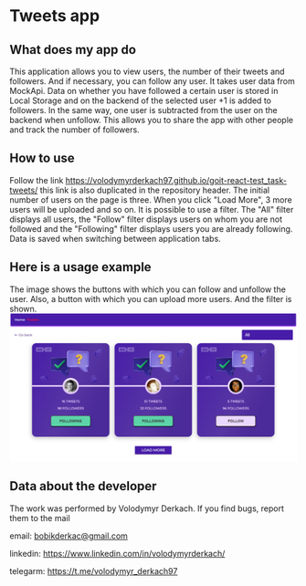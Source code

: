 # Tweets app

## What does my app do

This application allows you to view users, the number of their tweets and followers.
And if necessary, you can follow any user. It takes user data from MockApi.
Data on whether you have followed a certain user is stored in Local Storage and on the backend of the selected user
+1 is added to followers. In the same way, one user is subtracted from the user on the backend when unfollow.
This allows you to share the app with other people and track the number of followers.

## How to use

Follow the link https://volodymyrderkach97.github.io/goit-react-test_task-tweets/
this link is also duplicated in the repository header.
The initial number of users on the page is three.
When you click "Load More", 3 more users will be uploaded and so on.
It is possible to use a filter. The "All" filter displays all users,
the "Follow" filter displays users on whom you are not followed
and the "Following" filter displays users you are already following.
Data is saved when switching between application tabs.

## Here is a usage example

The image shows the buttons with which you can follow and unfollow the user.
Also, a button with which you can upload more users. And the filter is shown.
![Creating repo from a template step 1](./assets/usageExample.png)

## Data about the developer

The work was performed by Volodymyr Derkach.
If you find bugs, report them to the mail

email: bobikderkac@gmail.com

linkedin: https://www.linkedin.com/in/volodymyrderkach/

telegarm: https://t.me/volodymyr_derkach97
